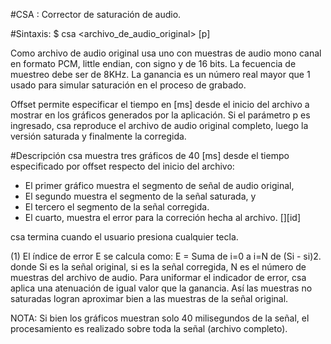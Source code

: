 #CSA : Corrector de saturación de audio.


#Sintaxis: 
    $ csa   <archivo_de_audio_original>  <ganancia> <offset> [p]


Como archivo de audio original usa uno con muestras de audio mono canal en formato PCM, little endian, con signo y de 16 bits. La fecuencia de muestreo debe ser de 8KHz.
La ganancia es un número real mayor que 1 usado para simular saturación en el proceso de grabado.

Offset permite especificar el tiempo en [ms] desde el inicio del archivo a mostrar en los gráficos generados por la aplicación.
Si el parámetro p es ingresado, csa reproduce el archivo de audio original completo, luego la versión saturada y finalmente la corregida.

#Descripción
csa muestra tres gráficos de 40 [ms] desde el tiempo especificado por offset respecto del inicio del archivo: 
* El primer gráfico muestra el segmento de señal de audio original, 
* El segundo muestra el segmento de la señal saturada, y 
* El tercero el segmento de la señal corregida.  
* El cuarto, muestra el error para la correción hecha al archivo. [][id]

csa termina cuando el usuario presiona cualquier tecla.

(1) El índice de error E se calcula como:
    E = Suma de i=0 a i=N de (Si - si)2. donde Si es la señal original, si es la señal corregida, N es el número de muestras del archivo de audio.
    Para uniformar el indicador de error, csa aplica una atenuación de igual valor que la ganancia. Así las muestras no saturadas logran aproximar bien a las muestras de la señal original.    

NOTA: Si bien los gráficos muestran solo 40 milisegundos de la señal, el procesamiento es realizado sobre toda la señal (archivo completo).
